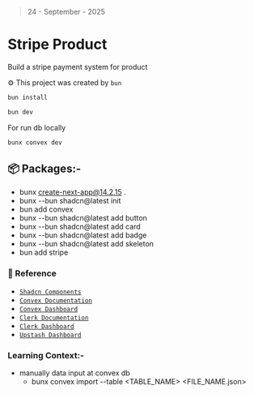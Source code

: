 > 24 - September - 2025

# Stripe Product

Build a stripe payment system for product

⚙️ This project was created by `bun`

```sh
bun install
```

```sh
bun dev
```

For run db locally

```sh
bunx convex dev
```

## 📦 Packages:-

- bunx create-next-app@14.2.15 .
- bunx --bun shadcn@latest init
- bun add convex
- bunx --bun shadcn@latest add button
- bunx --bun shadcn@latest add card
- bunx --bun shadcn@latest add badge
- bunx --bun shadcn@latest add skeleton
- bun add stripe

### 📎 Reference

- [`Shadcn Components`](https://ui.shadcn.com/docs/components)
- [`Convex Documentation`](https://docs.convex.dev)
- [`Convex Dashboard`](https://dashboard.convex.dev)
- [`Clerk Documentation`](https://clerk.com/docs)
- [`Clerk Dashboard`](https://dashboard.clerk.com)
- [`Upstash Dashboard`](https://console.upstash.com)

### Learning Context:-

- manually data input at convex db
  - bunx convex import --table <TABLE_NAME> <FILE_NAME.json>
